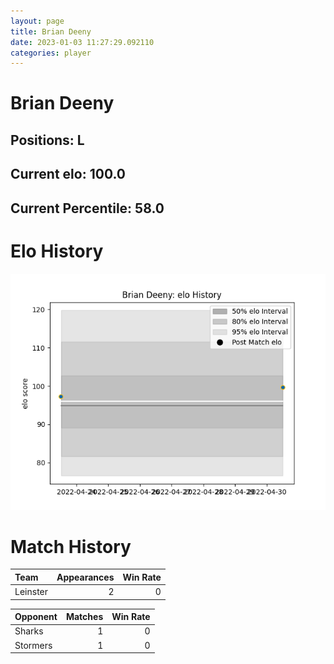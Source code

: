 ```yaml
---  
layout: page  
title: Brian Deeny  
date: 2023-01-03 11:27:29.092110  
categories: player  
---
```

# Brian Deeny

## Positions: L

## Current elo: 100.0

## Current Percentile: 58.0

# Elo History


![elo history](history_BrianDeeny.png)
# Match History


| Team     |   Appearances |   Win Rate |
|:---------|--------------:|-----------:|
| Leinster |             2 |          0 |

| Opponent   |   Matches |   Win Rate |
|:-----------|----------:|-----------:|
| Sharks     |         1 |          0 |
| Stormers   |         1 |          0 |